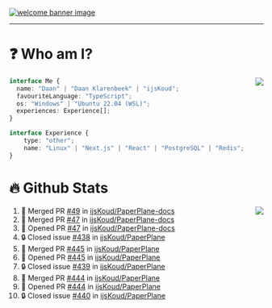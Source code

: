 <h1 align="center" style="display:none;"></h1>

<a href="https://ijskoud.dev/"><img src="https://cdn.ijskoud.dev/files/IIcds5oPKl.png" alt="welcome banner image" /></a>

---

# ❓ Who am I?

<img align="right" src="http://gh-stats.ijskoud.dev/api/top-langs?username=ijsKoud&cache_seconds=1800&layout=compact&hide_border=true&hide_rank=true&show_icons=true&theme=dark&title_color=ffffff&hide_border=true&locale=en" />

```typescript
interface Me {
  name: "Daan" | "Daan Klarenbeek" | "ijsKoud";
  favouriteLanguage: "TypeScript";
  os: "Windows" | "Ubuntu 22.04 (WSL)";
  experiences: Experience[];
}

interface Experience {
    type: "other";
    name: "Linux" | "Next.js" | "React" | "PostgreSQL" | "Redis";
}
```

# 🔥 Github Stats

<img align="right" src="http://gh-stats.ijskoud.dev/api? username=ijsKoud&cache_seconds=1800&hide_border=true&hide_rank=true&show_icons=true&theme=dark&title_color=ffffff&hide_border=true&locale=en">

<!--START_SECTION:activity-->
1. 🎉 Merged PR [#49](https://github.com/ijsKoud/PaperPlane-docs/pull/49) in [ijsKoud/PaperPlane-docs](https://github.com/ijsKoud/PaperPlane-docs)
2. 🎉 Merged PR [#47](https://github.com/ijsKoud/PaperPlane-docs/pull/47) in [ijsKoud/PaperPlane-docs](https://github.com/ijsKoud/PaperPlane-docs)
3. 💪 Opened PR [#47](https://github.com/ijsKoud/PaperPlane-docs/pull/47) in [ijsKoud/PaperPlane-docs](https://github.com/ijsKoud/PaperPlane-docs)
4. 🔒 Closed issue [#438](https://github.com/ijsKoud/PaperPlane/issues/438) in [ijsKoud/PaperPlane](https://github.com/ijsKoud/PaperPlane)
5. 🎉 Merged PR [#445](https://github.com/ijsKoud/PaperPlane/pull/445) in [ijsKoud/PaperPlane](https://github.com/ijsKoud/PaperPlane)
6. 💪 Opened PR [#445](https://github.com/ijsKoud/PaperPlane/pull/445) in [ijsKoud/PaperPlane](https://github.com/ijsKoud/PaperPlane)
7. 🔒 Closed issue [#439](https://github.com/ijsKoud/PaperPlane/issues/439) in [ijsKoud/PaperPlane](https://github.com/ijsKoud/PaperPlane)
8. 🎉 Merged PR [#444](https://github.com/ijsKoud/PaperPlane/pull/444) in [ijsKoud/PaperPlane](https://github.com/ijsKoud/PaperPlane)
9. 💪 Opened PR [#444](https://github.com/ijsKoud/PaperPlane/pull/444) in [ijsKoud/PaperPlane](https://github.com/ijsKoud/PaperPlane)
10. 🔒 Closed issue [#440](https://github.com/ijsKoud/PaperPlane/issues/440) in [ijsKoud/PaperPlane](https://github.com/ijsKoud/PaperPlane)
<!--END_SECTION:activity-->

<h1 align="center" style="display:none;"></h1>
